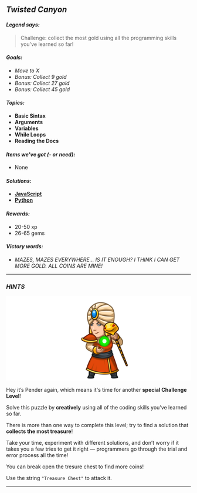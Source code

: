 ## _Twisted Canyon_

#### _Legend says:_
> Challenge: collect the most gold using all the programming skills you've learned so far!

#### _Goals:_
+ _Move to X_
+ _Bonus: Collect 9 gold_
+ _Bonus: Collect 27 gold_
+ _Bonus: Collect 45 gold_

#### _Topics:_
+ **Basic Sintax**
+ **Arguments**
+ **Variables**
+ **While Loops**
+ **Reading the Docs**

#### _Items we've got (- or need):_
+ None

#### _Solutions:_
+ **[JavaScript](twistedCanyon.js)**
+ **[Python](twisted_canyon.py)**

#### _Rewards:_
+ 20-50 xp
+ 26-65 gems

#### _Victory words:_
+ _MAZES, MAZES EVERYWHERE... IS IT ENOUGH? I THINK I CAN GET MORE GOLD. ALL COINS ARE MINE!_

___

### _HINTS_

![](img/twistedcanyon.png)

Hey it’s Pender again, which means it's time for another **special Challenge Level**!

Solve this puzzle by **creatively** using all of the coding skills you’ve learned so far.

There is more than one way to complete this level; try to find a solution that **collects the most treasure**!

Take your time, experiment with different solutions, and don’t worry if it takes you a few tries to get it right —  programmers go through the trial and error process all the time!

You can break open the tresure chest to find more coins!

Use the string `"Treasure Chest"` to attack it.

___
